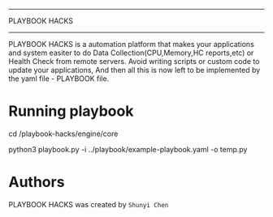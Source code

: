 
*******
PLAYBOOK HACKS
*******

PLAYBOOK HACKS is a automation platform that makes your applications and
system easiter to do Data Collection(CPU,Memory,HC reports,etc) or Health Check from remote servers.
Avoid writing scripts or custom code to update your applications, And then 
all this is now left to be implemented by the yaml file - PLAYBOOK file.

Running playbook
=======
cd /playbook-hacks/engine/core  

python3 playbook.py -i ../playbook/example-playbook.yaml -o temp.py  

Authors
=======

PLAYBOOK HACKS was created by `Shunyi Chen`
